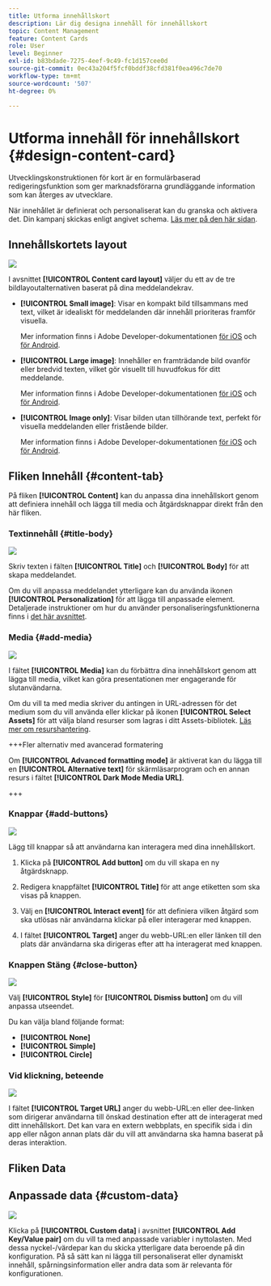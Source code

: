 ```yaml
---
title: Utforma innehållskort
description: Lär dig designa innehåll för innehållskort
topic: Content Management
feature: Content Cards
role: User
level: Beginner
exl-id: b83bdade-7275-4eef-9c49-fc1d157cee0d
source-git-commit: 0ec43a204f5fcf0bddf38cfd381f0ea496c7de70
workflow-type: tm+mt
source-wordcount: '507'
ht-degree: 0%

---
```


# Utforma innehåll för innehållskort {#design-content-card}

Utvecklingskonstruktionen för kort är en formulärbaserad redigeringsfunktion som ger marknadsförarna grundläggande information som kan återges av utvecklare.

När innehållet är definierat och personaliserat kan du granska och aktivera det. Din kampanj skickas enligt angivet schema. [Läs mer på den här sidan](../campaigns/review-activate-campaign.md).

## Innehållskortets layout

![](assets/content-card-image.png)

I avsnittet **[!UICONTROL Content card layout]** väljer du ett av de tre bildlayoutalternativen baserat på dina meddelandekrav.

* **[!UICONTROL Small image]**: Visar en kompakt bild tillsammans med text, vilket är idealiskt för meddelanden där innehåll prioriteras framför visuella.

  Mer information finns i Adobe Developer-dokumentationen [ för iOS](https://developer.adobe.com/client-sdks/edge/adobe-journey-optimizer/content-card-ui/iOS/templates/smallimage-template/) och [ för Android](https://developer.adobe.com/client-sdks/edge/adobe-journey-optimizer/content-card-ui/Android/public-classes/state/smallimagecarduistate/).

* **[!UICONTROL Large image]**: Innehåller en framträdande bild ovanför eller bredvid texten, vilket gör visuellt till huvudfokus för ditt meddelande.

  Mer information finns i Adobe Developer-dokumentationen [ för iOS](https://developer.adobe.com/client-sdks/edge/adobe-journey-optimizer/content-card-ui/iOS/templates/largeimage-template/) och [ för Android](https://developer.adobe.com/client-sdks/edge/adobe-journey-optimizer/content-card-ui/Android/public-classes/state/largeimagecarduistate/).

* **[!UICONTROL Image only]**: Visar bilden utan tillhörande text, perfekt för visuella meddelanden eller fristående bilder.

  Mer information finns i Adobe Developer-dokumentationen [ för iOS](https://developer.adobe.com/client-sdks/edge/adobe-journey-optimizer/content-card-ui/iOS/templates/imageonly-template/) och [ för Android](https://developer.adobe.com/client-sdks/edge/adobe-journey-optimizer/content-card-ui/Android/public-classes/state/imageonlycarduistate/).

## Fliken Innehåll {#content-tab}

På fliken **[!UICONTROL Content]** kan du anpassa dina innehållskort genom att definiera innehåll och lägga till media och åtgärdsknappar direkt från den här fliken.

### Textinnehåll {#title-body}

![](assets/content-card-design-2.png)

Skriv texten i fälten **[!UICONTROL Title]** och **[!UICONTROL Body]** för att skapa meddelandet.

Om du vill anpassa meddelandet ytterligare kan du använda ikonen **[!UICONTROL Personalization]** för att lägga till anpassade element. Detaljerade instruktioner om hur du använder personaliseringsfunktionerna finns i [det här avsnittet](../personalization/personalize.md).

### Media {#add-media}

![](assets/content-card-design-3.png)

I fältet **[!UICONTROL Media]** kan du förbättra dina innehållskort genom att lägga till media, vilket kan göra presentationen mer engagerande för slutanvändarna.

Om du vill ta med media skriver du antingen in URL-adressen för det medium som du vill använda eller klickar på ikonen **[!UICONTROL Select Assets]** för att välja bland resurser som lagras i ditt Assets-bibliotek. [Läs mer om resurshantering](../integrations/assets.md).

+++Fler alternativ med avancerad formatering

Om **[!UICONTROL Advanced formatting mode]** är aktiverat kan du lägga till en **[!UICONTROL Alternative text]** för skärmläsarprogram och en annan resurs i fältet **[!UICONTROL Dark Mode Media URL]**.

+++

### Knappar {#add-buttons}

![](assets/content-card-design-4.png)

Lägg till knappar så att användarna kan interagera med dina innehållskort.

1. Klicka på **[!UICONTROL Add button]** om du vill skapa en ny åtgärdsknapp.

1. Redigera knappfältet **[!UICONTROL Title]** för att ange etiketten som ska visas på knappen.

1. Välj en **[!UICONTROL Interact event]** för att definiera vilken åtgärd som ska utlösas när användarna klickar på eller interagerar med knappen.

1. I fältet **[!UICONTROL Target]** anger du webb-URL:en eller länken till den plats där användarna ska dirigeras efter att ha interagerat med knappen.

<!--
+++More options with advanced formatting

If the **[!UICONTROL Advanced formatting mode]** is switched on, you can choose for your **[!UICONTROL Buttons]**:

* the **[!UICONTROL Font]**
* the **[!UICONTROL Pt size]**
* the **[!UICONTROL Font Color]**
* the **[!UICONTROL Alignment]**

+++
-->

### Knappen Stäng {#close-button}

![](assets/content-card-design-1.png)

Välj **[!UICONTROL Style]** för **[!UICONTROL Dismiss button]** om du vill anpassa utseendet.

Du kan välja bland följande format:

* **[!UICONTROL None]**
* **[!UICONTROL Simple]**
* **[!UICONTROL Circle]**



<!--
+++More options with advanced formatting

If the **[!UICONTROL Advanced formatting mode]** is switched on, you can choose for your **[!UICONTROL Header]** and **[!UICONTROL Body]**:

* the **[!UICONTROL Font]**
* the **[!UICONTROL Pt size]**
* the **[!UICONTROL Font Color]**
* the **[!UICONTROL Alignment]**
+++
-->



### Vid klickning, beteende

![](assets/content-card-design-5.png)

I fältet **[!UICONTROL Target URL]** anger du webb-URL:en eller dee-linken som dirigerar användarna till önskad destination efter att de interagerat med ditt innehållskort. Det kan vara en extern webbplats, en specifik sida i din app eller någon annan plats där du vill att användarna ska hamna baserat på deras interaktion.

## Fliken Data

## Anpassade data {#custom-data}

![](assets/content-card-design-6.png)

Klicka på **[!UICONTROL Custom data]** i avsnittet **[!UICONTROL Add Key/Value pair]** om du vill ta med anpassade variabler i nyttolasten. Med dessa nyckel-/värdepar kan du skicka ytterligare data beroende på din konfiguration. På så sätt kan ni lägga till personaliserat eller dynamiskt innehåll, spårningsinformation eller andra data som är relevanta för konfigurationen.
